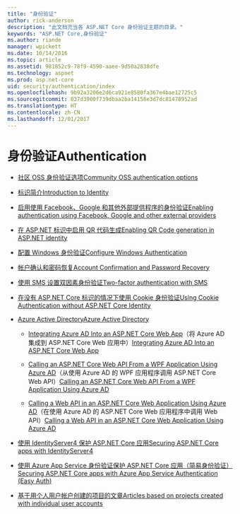 ```yaml
---
title: "身份验证"
author: rick-anderson
description: "此文档充当各 ASP.NET Core 身份验证主题的目录。"
keywords: "ASP.NET Core,身份验证"
ms.author: riande
manager: wpickett
ms.date: 10/14/2016
ms.topic: article
ms.assetid: 981852c9-78f9-4590-aaee-9d50a2838dfe
ms.technology: aspnet
ms.prod: asp.net-core
uid: security/authentication/index
ms.openlocfilehash: 9b92a3206e2d6ca921e8580fa367e4bae12725c5
ms.sourcegitcommit: 037d3900f739dbaa2ba14158e3d7dc81478952ad
ms.translationtype: HT
ms.contentlocale: zh-CN
ms.lasthandoff: 12/01/2017
---
```

# <a name="authentication"></a><span data-ttu-id="4356a-104">身份验证</span><span class="sxs-lookup"><span data-stu-id="4356a-104">Authentication</span></span>

* [<span data-ttu-id="4356a-105">社区 OSS 身份验证选项</span><span class="sxs-lookup"><span data-stu-id="4356a-105">Community OSS authentication options</span></span>](community.md)

* [<span data-ttu-id="4356a-106">标识简介</span><span class="sxs-lookup"><span data-stu-id="4356a-106">Introduction to Identity</span></span>](identity.md)

* [<span data-ttu-id="4356a-107">启用使用 Facebook、Google 和其他外部提供程序的身份验证</span><span class="sxs-lookup"><span data-stu-id="4356a-107">Enabling authentication using Facebook, Google and other external providers</span></span>](social/index.md)

* [<span data-ttu-id="4356a-108">在 ASP.NET 标识中启用 QR 代码生成</span><span class="sxs-lookup"><span data-stu-id="4356a-108">Enabling QR Code generation in ASP.NET identity</span></span>](identity-enable-qrcodes.md)

* [<span data-ttu-id="4356a-109">配置 Windows 身份验证</span><span class="sxs-lookup"><span data-stu-id="4356a-109">Configure Windows Authentication</span></span>](windowsauth.md)

* [<span data-ttu-id="4356a-110">帐户确认和密码恢复</span><span class="sxs-lookup"><span data-stu-id="4356a-110">Account Confirmation and Password Recovery</span></span>](accconfirm.md)

* [<span data-ttu-id="4356a-111">使用 SMS 设置双因素身份验证</span><span class="sxs-lookup"><span data-stu-id="4356a-111">Two-factor authentication with SMS</span></span>](2fa.md)

* [<span data-ttu-id="4356a-112">在没有 ASP.NET Core 标识的情况下使用 Cookie 身份验证</span><span class="sxs-lookup"><span data-stu-id="4356a-112">Using Cookie Authentication without ASP.NET Core Identity</span></span>](cookie.md)

* [<span data-ttu-id="4356a-113">Azure Active Directory</span><span class="sxs-lookup"><span data-stu-id="4356a-113">Azure Active Directory</span></span>](azure-active-directory/index.md)

  * <span data-ttu-id="4356a-114">[Integrating Azure AD Into an ASP.NET Core Web App](https://azure.microsoft.com/documentation/samples/active-directory-dotnet-webapp-openidconnect-aspnetcore/)（将 Azure AD 集成到 ASP.NET Core Web 应用中）</span><span class="sxs-lookup"><span data-stu-id="4356a-114">[Integrating Azure AD Into an ASP.NET Core Web App](https://azure.microsoft.com/documentation/samples/active-directory-dotnet-webapp-openidconnect-aspnetcore/)</span></span>

  * <span data-ttu-id="4356a-115">[Calling an ASP.NET Core Web API From a WPF Application Using Azure AD](https://azure.microsoft.com/documentation/samples/active-directory-dotnet-native-aspnetcore/)（从使用 Azure AD 的 WPF 应用程序调用 ASP.NET Core Web API）</span><span class="sxs-lookup"><span data-stu-id="4356a-115">[Calling an ASP.NET Core Web API From a WPF Application Using Azure AD](https://azure.microsoft.com/documentation/samples/active-directory-dotnet-native-aspnetcore/)</span></span>

  * <span data-ttu-id="4356a-116">[Calling a Web API in an ASP.NET Core Web Application Using Azure AD](https://azure.microsoft.com/documentation/samples/active-directory-dotnet-webapp-webapi-openidconnect-aspnetcore/)（在使用 Azure AD 的 ASP.NET Core Web 应用程序中调用 Web API）</span><span class="sxs-lookup"><span data-stu-id="4356a-116">[Calling a Web API in an ASP.NET Core Web Application Using Azure AD](https://azure.microsoft.com/documentation/samples/active-directory-dotnet-webapp-webapi-openidconnect-aspnetcore/)</span></span>

* [<span data-ttu-id="4356a-117">使用 IdentityServer4 保护 ASP.NET Core 应用</span><span class="sxs-lookup"><span data-stu-id="4356a-117">Securing ASP.NET Core apps with IdentityServer4</span></span>](http://docs.identityserver.io/en/release/)

* [<span data-ttu-id="4356a-118">使用 Azure App Service 身份验证保护 ASP.NET Core 应用（简易身份验证）</span><span class="sxs-lookup"><span data-stu-id="4356a-118">Securing ASP.NET Core apps with Azure App Service Authentication (Easy Auth)</span></span>](https://docs.microsoft.com/azure/app-service/app-service-authentication-overview)

* [<span data-ttu-id="4356a-119">基于用个人用户帐户创建的项目的文章</span><span class="sxs-lookup"><span data-stu-id="4356a-119">Articles based on projects created with individual user accounts</span></span>](xref:security/authentication/individual)